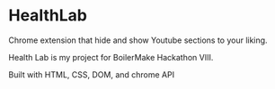 # HealthLab
Chrome extension that hide and show Youtube sections to your liking. 

Health Lab is my project for BoilerMake Hackathon VIII. 


Built with HTML, CSS, DOM, and chrome API
